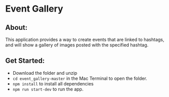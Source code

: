 # Event Gallery

## About:
This application provides a way to create events that are linked to hashtags, and will show a gallery of images posted with the specified hashtag.

## Get Started:
* Download the folder and unzip
* `cd event_gallery-master` in the Mac Terminal to open the folder.
* `npm install` to install all dependencies
* `npm run start-dev` to run the app.
